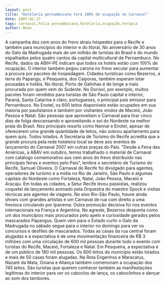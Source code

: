 ```yaml
---
layout: post
title: "Hotelaria pernambucana terá 100% de ocupação no Carnaval"
date: 2007-02-17
tags: carnaval,Folia pernambucana,hotelaria,ocupação,terapia
author: None
---
```


A campanha dos cem anos do frevo atraiu hóspedes para o Recife e também para municípios do interior e do litoral,
No aniversário de 30 anos do Galo da Madrugada mais de um milhão de turistas do Brasil e do mundo espalhados pelos quatro cantos da capital multicultural de Pernambuco. 
No Recife, dados da ABIH-PE indicam que todos os hotéis estão com 100% de ocupação. 
O interior também pegou carona no frevo secular para aumentar a procura por pacotes de hospedagem. Cidades turísticas como Bezerros, a terra do Papangu, e Pesqueira, dos Caiporas, também esperam lotar pousadas e hotéis.
No litoral, Porto de Galinhas é de longe a mais procurada por quem vem do Sudeste. 
No Dorisol, por exemplo, muitos pacotes foram vendidos para turistas de São Paulo capital e interior, Paraná, Santa Catarina e claro, portugueses, o principal país emissor para Pernambuco. No Enotel, os 600 leitos disponíveis estão ocupados em sua maioria por paulistanos e também por visitantes vindos de Maceió, João Pessoa e Natal. São pessoas que aproveitam o Carnaval para tirar cinco dias de folga descansando e aproveitando o sol do Nordeste na melhor praia do Brasil.
Nos principais resorts como Nannai e Enotel, apesar de oferecerem uma grande quantidade de leitos, não sobrou apartamento para quem quis. Todos lotados.
A Secretaria de Turismo do Recife acredita que a grande procura pela rede hoteleira local se deve aos eventos de lançamento do Carnaval 2007 em outras praças do País. 
\"Desde a Feira das Américas, a ABAV em outubro, temos trabalhado o material de Carnaval com catálogo comemorativo aos cem anos do frevo distribuído nas principais feiras e eventos pelo País\", lembra o secretário de Turismo do Recife, Samuel Oliveira. 
O Carnaval do Recife foi divulgado para agentes, operadores de turismo e a mídia no Rio de Janeiro, São Paulo e algumas capitais do Nordeste como Fortaleza, Natal, João Pessoa, Maceió e Aracaju. 
Em todas as cidades, a Setur Recife levou passistas, realizou coquetel de lançamento animado pela Orquestra do maestro Spock e visitas técnicas aos agentes de viagens. No eixo Rio-São Paulo, houve ainda shows com grandes artistas e um Carnaval de rua com direito a uma frevioca circulando por Ipanema. Outra promoção decisiva foi nos eventos internacionais na França e Argentina.
No agreste, Bezerros desponta como um dos municípios mais procurados pelo apelo e curiosidade gerados pelos mascarados Papangus. Quem vem para o Estado curtir o Galo da Madrugada no sábado segue para o interior no domingo para ver os concursos e desfiles de mascarados. Todas as casas da rua central foram alugadas e a expectativa é de uma movimentação financeira de R$ 3 milhões com uma circulação de 600 mil pessoas durante todo o evento com turistas do Recife, Maceió, Fortaleza e Natal. 
Em Pesqueira, a expectativa é de um público de 180 mil pessoas. Os 800 leitos do município estão lotados e mais de 50 casas foram alugadas. Na Rota Engenhos e Maracatus, Nazaré da Mata, Goiana e Aliança também comemoram a ocupação dos 745 leitos. São turistas que querem conhecer também as manifestações legítimas do interior para ver os caboclos de lança, os caboclinhos e dançar ao som dos tambores. 